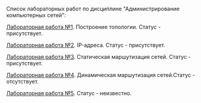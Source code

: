 Список лабораторных работ по дисциплине "Администрирование компьютерных сетей":

[Лабораторная работа №1](https://github.com/oooNAKooo/BSUIR/tree/main/6%20sem/AKS/lab_1). Построение топологии. Статус - присутствует.

[Лабораторная работа №2](https://github.com/oooNAKooo/BSUIR/tree/main/6%20sem/AKS/lab_2). IP-адреса. Статус - присутствует.

[Лабораторная работа №3](https://github.com/oooNAKooo/BSUIR/tree/main/6%20sem/AKS/lab_3). Статическая маршутизация сетей. Статус - присутствует.

[Лабораторная работа №4](https://github.com/oooNAKooo/BSUIR/tree/main/6%20sem/AKS/lab_4). Динамическая маршутизация сетей.Статус - отсутствует.

[Лабораторная работа №5](https://github.com/oooNAKooo/BSUIR/tree/main/6%20sem/AKS/lab_5). Статус - неизвестно.
